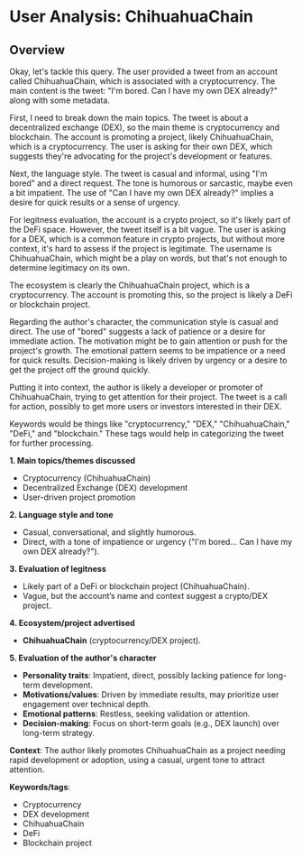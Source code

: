 # User Analysis: ChihuahuaChain

## Overview

<think>
Okay, let's tackle this query. The user provided a tweet from an account called ChihuahuaChain, which is associated with a cryptocurrency. The main content is the tweet: "I'm bored. Can I have my own DEX already?" along with some metadata.

First, I need to break down the main topics. The tweet is about a decentralized exchange (DEX), so the main theme is cryptocurrency and blockchain. The account is promoting a project, likely ChihuahuaChain, which is a cryptocurrency. The user is asking for their own DEX, which suggests they're advocating for the project's development or features.

Next, the language style. The tweet is casual and informal, using "I'm bored" and a direct request. The tone is humorous or sarcastic, maybe even a bit impatient. The use of "Can I have my own DEX already?" implies a desire for quick results or a sense of urgency.

For legitness evaluation, the account is a crypto project, so it's likely part of the DeFi space. However, the tweet itself is a bit vague. The user is asking for a DEX, which is a common feature in crypto projects, but without more context, it's hard to assess if the project is legitimate. The username is ChihuahuaChain, which might be a play on words, but that's not enough to determine legitimacy on its own.

The ecosystem is clearly the ChihuahuaChain project, which is a cryptocurrency. The account is promoting this, so the project is likely a DeFi or blockchain project.

Regarding the author's character, the communication style is casual and direct. The use of "bored" suggests a lack of patience or a desire for immediate action. The motivation might be to gain attention or push for the project's growth. The emotional pattern seems to be impatience or a need for quick results. Decision-making is likely driven by urgency or a desire to get the project off the ground quickly.

Putting it into context, the author is likely a developer or promoter of ChihuahuaChain, trying to get attention for their project. The tweet is a call for action, possibly to get more users or investors interested in their DEX.

Keywords would be things like "cryptocurrency," "DEX," "ChihuahuaChain," "DeFi," and "blockchain." These tags would help in categorizing the tweet for further processing.
</think>

**1. Main topics/themes discussed**  
- Cryptocurrency (ChihuahuaChain)  
- Decentralized Exchange (DEX) development  
- User-driven project promotion  

**2. Language style and tone**  
- Casual, conversational, and slightly humorous.  
- Direct, with a tone of impatience or urgency ("I'm bored... Can I have my own DEX already?").  

**3. Evaluation of legitness**  
- Likely part of a DeFi or blockchain project (ChihuahuaChain).  
- Vague, but the account’s name and context suggest a crypto/DEX project.  

**4. Ecosystem/project advertised**  
- **ChihuahuaChain** (cryptocurrency/DEX project).  

**5. Evaluation of the author's character**  
- **Personality traits**: Impatient, direct, possibly lacking patience for long-term development.  
- **Motivations/values**: Driven by immediate results, may prioritize user engagement over technical depth.  
- **Emotional patterns**: Restless, seeking validation or attention.  
- **Decision-making**: Focus on short-term goals (e.g., DEX launch) over long-term strategy.  

**Context**: The author likely promotes ChihuahuaChain as a project needing rapid development or adoption, using a casual, urgent tone to attract attention.  

**Keywords/tags**:  
- Cryptocurrency  
- DEX development  
- ChihuahuaChain  
- DeFi  
- Blockchain project